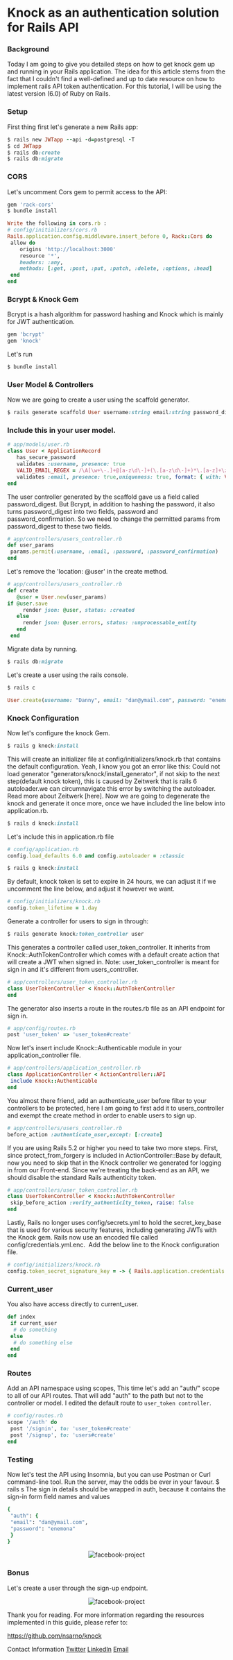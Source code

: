 # Knock as an authentication solution for Rails API

### Background
Today I am going to give you detailed steps on how to get knock gem up and running in your Rails application. The idea for this article stems from the fact that I couldn't find a well-defined and up to date resource on how to implement rails API token authentication. For this tutorial, I will be using the latest version (6.0) of Ruby on Rails.
### Setup
First thing first let's generate a new Rails app:
````ruby 
$ rails new JWTapp --api -d=postgresql -T
$ cd JWTapp
$ rails db:create
$ rails db:migrate
````
### CORS
Let's uncomment Cors gem to permit access to the API:
````ruby 
gem 'rack-cors'
$ bundle install
````
````ruby 
Write the following in cors.rb :
# config/initializers/cors.rb
Rails.application.config.middleware.insert_before 0, Rack::Cors do
 allow do
    origins 'http://localhost:3000'
    resource '*',
    headers: :any,
    methods: [:get, :post, :put, :patch, :delete, :options, :head]
 end
end
````

### Bcrypt & Knock Gem
Bcrypt is a hash algorithm for password hashing and Knock which is mainly for JWT authentication.
````ruby 
gem 'bcrypt'
gem 'knock'
````
Let's run
````ruby 
$ bundle install
````
### User Model & Controllers
Now we are going to create a user using the scaffold generator.
````ruby 
$ rails generate scaffold User username:string email:string password_digest:string
````
### Include this in your user model.
````ruby 
# app/models/user.rb 
class User < ApplicationRecord
   has_secure_password
   validates :username, presence: true
   VALID_EMAIL_REGEX = /\A[\w+\-.]+@[a-z\d\-]+(\.[a-z\d\-]+)*\.[a-z]+\z/i.freeze
   validates :email, presence: true,uniqueness: true, format: { with: VALID_EMAIL_REGEX }
end
````
The user controller generated by the scaffold gave us a field called password_digest. But Bcrypt, in addition to hashing the password, it also turns password_digest into two fields, password and password_confirmation. So we need to change the permitted params from password_digest to these two fields.
````ruby 
# app/controllers/users_controller.rb
def user_params
 params.permit(:username, :email, :password, :password_confirmation)
end
````
Let's remove the 'location: @user' in the create method.
````ruby 
# app/controllers/users_controller.rb
def create
   @user = User.new(user_params)
if @user.save
     render json: @user, status: :created
   else
     render json: @user.errors, status: :unprocessable_entity
   end
 end
 ````
Migrate data by running.
````ruby 
$ rails db:migrate
````
Let's create a user using the rails console.
````ruby 
$ rails c
````
````ruby 
User.create(username: "Danny", email: "dan@ymail.com", password: "enemona", password_confirmation: "enemona")
````
### Knock Configuration
Now let's configure the knock Gem.
````ruby 
$ rails g knock:install
````
This will create an initializer file at config/initializers/knock.rb that contains the default configuration.
Yeah, I know you got an error like this: Could not load generator "generators/knock/install_generator", if not skip to the next step(default knock token), this is caused by Zeitwerk that is rails 6 autoloader.we can circumnavigate this error by switching the autoloader. Read more about Zeitwerk [here].
Now we are going to degenerate the knock and generate it once more, once we have included the line below into application.rb.
````ruby 
$ rails d knock:install
````
Let's include this in application.rb file
````ruby 
# config/application.rb 
config.load_defaults 6.0 and config.autoloader = :classic
````
````ruby 
$ rails g knock:install
````
By default, knock token is set to expire in 24 hours, we can adjust it if we uncomment the line below, and adjust it however we want.
````ruby 
# config/initializers/knock.rb 
config.token_lifetime = 1.day
````
Generate a controller for users to sign in through:
````ruby 
$ rails generate knock:token_controller user
````
This generates a controller called user_token_controller. It inherits from Knock::AuthTokenController which comes with a default create action that will create a JWT when signed in.
Note: user_token_controller is meant for sign in and it's different from users_controller.
````ruby 
# app/controllers/user_token_controller.rb
class UserTokenController < Knock::AuthTokenController
end
````
The generator also inserts a route in the routes.rb file as an API endpoint for sign in.
````ruby 
# app/config/routes.rb
post 'user_token' => 'user_token#create'
````
Now let's insert include Knock::Authenticable module in your application_controller file.
````ruby 
# app/controllers/application_controller.rb 
class ApplicationController < ActionController::API
 include Knock::Authenticable
end
````
You almost there friend, add an authenticate_user before filter to your controllers to be protected, here I am going to first add it to users_controller and exempt the create method in order to enable users to sign up.
````ruby 
# app/controllers/users_controller.rb 
before_action :authenticate_user,except: [:create]
````
If you are using Rails 5.2 or higher you need to take two more steps.
First, since protect_from_forgery is included in ActionController::Base by default, now you need to skip that in the Knock controller we generated for logging in from our Front-end. Since we're treating the back-end as an API, we should disable the standard Rails authenticity token.
````ruby 
# app/controllers/user_token_controller.rb
class UserTokenController < Knock::AuthTokenController
 skip_before_action :verify_authenticity_token, raise: false
end
````
Lastly, Rails no longer uses config/secrets.yml to hold the secret_key_base that is used for various security features, including generating JWTs with the Knock gem. Rails now use an encoded file called config/credentials.yml.enc. 
Add the below line to the Knock configuration file.
````ruby 
# config/initializers/knock.rb 
config.token_secret_signature_key = -> { Rails.application.credentials.secret_key_base }
````
### Current_user
You also have access directly to current_user.
````ruby 
def index
 if current_user
  # do something
 else
  # do something else
 end
end
````
### Routes
Add an API namespace using scopes, This time let's add an "auth/" scope to all of our API routes. That will add "auth" to the path but not to the controller or model. I edited the default route to `user_token controller`.
````ruby 
# config/routes.rb 
scope '/auth' do
 post '/signin', to: 'user_token#create'
 post '/signup', to: 'users#create'
end
````
### Testing
Now let's test the API using Insomnia, but you can use Postman or Curl command-line tool.
Run the server, may the odds be ever in your favour.
$ rails s
The sign in details should be wrapped in auth, because it contains the sign-in form field names and values
````ruby 
{
 "auth": {
 "email": "dan@ymail.com",
 "password": "enemona"
 }
}
````
<p align="center">
  <img src="docs/article.png" alt="facebook-project">
</p>

### Bonus
Let's create a user through the sign-up endpoint.

<p align="center">
  <img src="docs/scr1.png" alt="facebook-project">
</p>

Thank you for reading. For more information regarding the resources implemented in this guide, please refer to:

https://github.com/nsarno/knock

Contact Information
[Twitter](https://twitter.com/_kobiyoyo)
[LinkedIn](https://www.linkedin.com/in/chubiyojo-adama/)
[Email](adamachubi@gmail.com)
